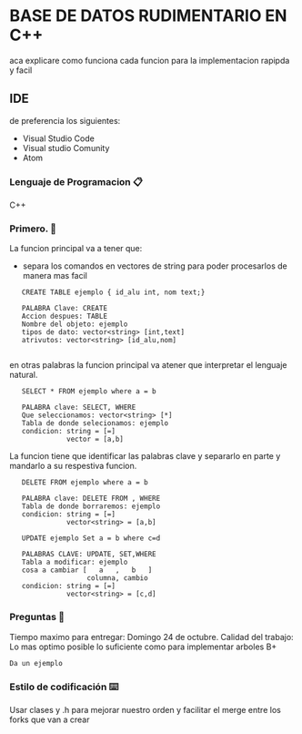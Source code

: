 # BASE DE DATOS RUDIMENTARIO EN C++

aca explicare como funciona cada funcion para la implementacion rapipda y facil

## IDE

de preferencia los siguientes:
  - Visual Studio Code
  - Visual studio Comunity
  - Atom
  
### Lenguaje de Programacion 📋

C++

### Primero. 🔧

La funcion principal va a tener que:
  - separa los comandos en vectores de string para poder procesarlos de manera mas facil

```
   CREATE TABLE ejemplo { id_alu int, nom text;}
   
   PALABRA Clave: CREATE 
   Accion despues: TABLE
   Nombre del objeto: ejemplo
   tipos de dato: vector<string> [int,text]
   atrivutos: vector<string> [id_alu,nom]
   
```

en otras palabras la funcion principal va atener que interpretar el lenguaje natural.

```
   SELECT * FROM ejemplo where a = b
   
   PALABRA clave: SELECT, WHERE
   Que seleccionamos: vector<string> [*]
   Tabla de donde selecionamos: ejemplo
   condicion: string = [=]
              vector = [a,b]
```

La funcion tiene que identificar las palabras clave y separarlo en parte y mandarlo a su respestiva funcion.

```
   DELETE FROM ejemplo where a = b
   
   PALABRA clave: DELETE FROM , WHERE
   Tabla de donde borraremos: ejemplo
   condicion: string = [=]
              vector<string> = [a,b]
```

```
   UPDATE ejemplo Set a = b where c=d
   
   PALABRAS CLAVE: UPDATE, SET,WHERE
   Tabla a modificar: ejemplo
   cosa a cambiar [   a   ,   b   ]
                   columna, cambio
   condicion: string = [=]
              vector<string> = [c,d]
```

### Preguntas 🔩

Tiempo maximo para entregar: Domingo 24 de octubre.
Calidad del trabajo: Lo mas optimo posible lo suficiente como para  implementar arboles B+

```
Da un ejemplo
```

### Estilo de codificación ⌨️

Usar clases y .h para mejorar nuestro orden y facilitar el merge entre los forks que van a crear

